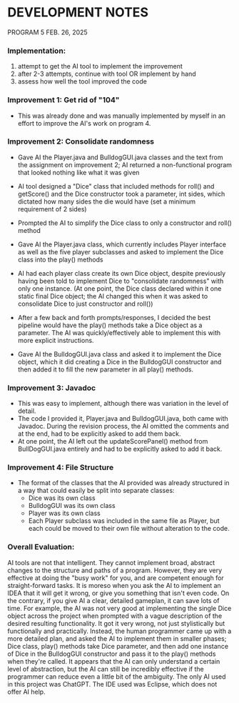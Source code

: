 # DEVELOPMENT NOTES
PROGRAM 5
FEB. 26, 2025

### Implementation:
1. attempt to get the AI tool to implement the improvement
2. after 2-3 attempts, continue with tool OR implement by hand
3. assess how well the tool improved the code

### Improvement 1: Get rid of "104"
 - This was already done and was manually implemented by myself in an effort to improve the AI's work on program 4.

### Improvement 2: Consolidate randomness
 - Gave AI the Player.java and BulldogGUI.java classes and the text from the assignment on improvement 2; AI returned a
   non-functional program that looked nothing like what it was given 
 
 - AI tool designed a "Dice" class that included methods for roll() and getScore() and the Dice constructor took a parameter, 
   int sides, which dictated how many sides the die would have (set a minimum requirement of 2 sides)
 - Prompted the AI to simplify the Dice class to only a constructor and roll() method
 
 - Gave AI the Player.java class, which currently includes Player interface as well as the five player subclasses and asked
   to implement the Dice class into the play() methods
 - AI had each player class create its own Dice object, despite previously having been told to implement Dice to "consolidate
   randomness" with only one instance. (At one point, the Dice class declared within it one static final Dice object; the AI
   changed this when it was asked to consolidate Dice to just constructor and roll())
 - After a few back and forth prompts/responses, I decided the best pipeline would have the play() methods take a Dice object 
   as a parameter. The AI was quickly/effectively able to implement this with more explicit instructions.
  
  - Gave AI the BulldogGUI.java class and asked it to implement the Dice object, which it did creating a Dice in the
    BulldogGUI constructor and then added it to fill the new parameter in all play() methods. 
    
### Improvement 3: Javadoc
 - This was easy to implement, although there was variation in the level of detail.
 - The code I provided it, Player.java and BulldogGUI.java, both came with Javadoc. During the revision process, the AI
   omitted the comments and at the end, had to be explicitly asked to add them back.
 - At one point, the AI left out the updateScorePanel() method from BullDogGUI.java entirely and had to be explicitly asked
   to add it back.
   
### Improvement 4: File Structure
 - The format of the classes that the AI provided was already structured in a way that could easily be split into separate
   classes:
    - Dice was its own class
    - BulldogGUI was its own class
    - Player was its own class
    - Each Player subclass was included in the same file as Player, but each could be moved to their own file without alteration
      to the code. 
      
### Overall Evaluation:
 AI tools are not that intelligent. They cannot implement broad, abstract changes to the structure and paths of a program.
 However, they are very effective at doing the "busy work" for you, and are competent enough for straight-forward tasks.
 It is moreso when you ask the AI to implement an IDEA that it will get it wrong, or give you something that isn't even code.
 On the contrary, if you give AI a clear, detailed gameplan, it can save lots of time. 
 For example, the AI was not very good at implementing the single Dice object across the project when prompted with a vague
 description of the desired resulting functionality. It got it very wrong, not just stylistically but functionally and practically. 
 Instead, the human programmer came up with a more detailed plan, and asked the AI to implement them in smaller phases; 
 Dice class, play() methods take Dice parameter, and then add one instance of Dice in the BulldogGUI constructor and pass it to 
 the play() methods when they're called. 
 It appears that the AI can only understand a certain level of abstraction, but the AI can still be incredibly effective if the
 programmer can reduce even a little bit of the ambiguity. 
 The only AI used in this project was ChatGPT. The IDE used was Eclipse, which does not offer AI help.  

